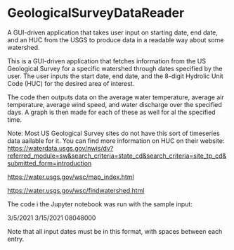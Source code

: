 # GeologicalSurveyDataReader
A GUI-driven application that takes user input on starting date, end date, and an HUC from the USGS to produce data in a readable way about some watershed.

This is a GUI-driven application that fetches information from the US Geological Survey for a specific watershed through dates specified by the user. The user inputs the start date, end date, and the 8-digit Hydrolic Unit Code (HUC) for the desired area of interest.

The code then outputs data on the average water temperature, average air temperature, average wind speed, and water discharge over the specified days. A graph is then made for each of these as well for al the specified time.

Note: Most US Geological Survey sites do not have this sort of timeseries data aailable for it. You can find more information on HUC on their website:
https://waterdata.usgs.gov/nwis/dv?referred_module=sw&search_criteria=state_cd&search_criteria=site_tp_cd&submitted_form=introduction

https://water.usgs.gov/wsc/map_index.html

https://water.usgs.gov/wsc/findwatershed.html

The code i the Jupyter notebook was run with the sample input: 

3/5/2021 3/15/2021 08048000

Note that all input dates must be in this format, with spaces between each entry.

